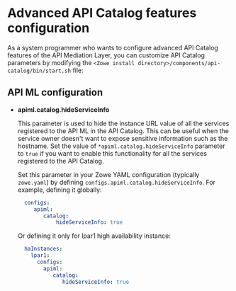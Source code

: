 # Advanced API Catalog features configuration

As a system programmer who wants to configure advanced API Catalog features of the API Mediation Layer, you can customize API Catalog parameters by modifying the `<Zowe install directory>/components/api-catalog/bin/start.sh` file:

## API ML configuration

* **apiml.catalog.hideServiceInfo**

  This parameter is used to hide the instance URL value of all the services registered to the API ML in the API Catalog. This can be useful when the service owner doesn't want to expose sensitive information
  such as the hostname.
  Set the value of `*apiml.catalog.hideServiceInfo` parameter to `true` if you want to enable this functionality for all the services registered to the API Catalog.
  
  Set this parameter in your Zowe YAML configuration (typically `zowe.yaml`) by defining `configs.apiml.catalog.hideServiceInfo`. For example, defining it globally:

    ```yaml
      configs:
         apiml:
            catalog:
                hideServiceInfo: true
    ```
  Or defining it only for lpar1 high availability instance:

    ```yaml
      haInstances:
        lpar1:
          configs:
            apiml:
               catalog:
                  hideServiceInfo: true
    ```    